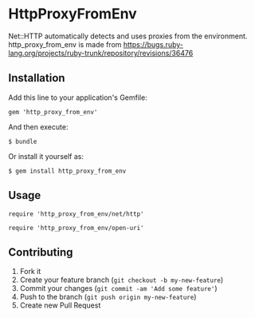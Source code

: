 # HttpProxyFromEnv

Net::HTTP automatically detects and uses proxies from the environment.
http\_proxy\_from\_env is made from https://bugs.ruby-lang.org/projects/ruby-trunk/repository/revisions/36476

## Installation

Add this line to your application's Gemfile:

    gem 'http_proxy_from_env'

And then execute:

    $ bundle

Or install it yourself as:

    $ gem install http_proxy_from_env

## Usage

```
require 'http_proxy_from_env/net/http'
```

```
require 'http_proxy_from_env/open-uri'
```

## Contributing

1. Fork it
2. Create your feature branch (`git checkout -b my-new-feature`)
3. Commit your changes (`git commit -am 'Add some feature'`)
4. Push to the branch (`git push origin my-new-feature`)
5. Create new Pull Request
